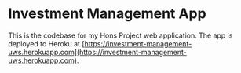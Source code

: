 # Investment Management App

This is the codebase for my Hons Project web application. The app is deployed to Heroku at [https://investment-management-uws.herokuapp.com](https://investment-management-uws.herokuapp.com).
